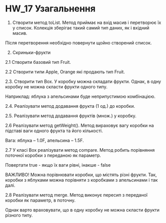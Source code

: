 # HW_17 Узагальнення

1. Створити метод toList. Метод приймає на вхід масив і перетворює їх у список. Колекція зберігає такий самий тип даних, як і вхідний масив. 

Після перетворення необхідно повернути щойно створений список.


2. Скриньки-фрукти


2.1 Створити базовий тип Fruit.


2.2 Створити типи Apple, Orange які продають тип Fruit.


2.3. Створити тип Box. У коробку можна складати фрукти. Однак, в одну коробку не можна скласти фрукти одного типу. 

Наприклад: яблука з апельсинами буде неприпустимою комбінацією.


2.4. Реалізувати метод додавання фрукта (1 од.) до коробки.


2.5. Реалізувати метод додавання фруктів (множ.) у коробку.


2.6 Реалізувати метод getWeight(). Метод вираховує вагу коробки на підставі ваги одного фрукта та його кількості.

Вага: яблука – 1.0F, апельсина – 1.5F.


2.7 У класі Box реалізувати метод compare. Метод робить порівняння поточної коробки з переданою як параметр.

Повертати true - якщо їх ваги рівні, інакше - false

ВАЖЛИВО! Можна порівнювати коробки, що містять різні фрукти. Так, коробки з яблуками можна порівняти з коробками з апельсинами і так далі.


2.8 Реалізувати метод merge. Метод виконує пересип з переданої коробки як параметр, в поточну.  

Однак варто враховувати, що в одну коробку не можна скласти фрукти різного типу.
